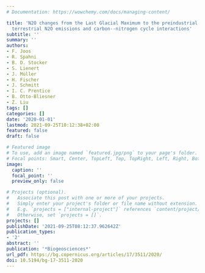 ```yaml
---
# Documentation: https://wowchemy.com/docs/managing-content/

title: 'N2O changes from the Last Glacial Maximum to the preindustrial -- Part 2:
  terrestrial N2O emissions and carbon--nitrogen cycle interactions'
subtitle: ''
summary: ''
authors:
- F. Joos
- R. Spahni
- B. D. Stocker
- S. Lienert
- J. Müller
- H. Fischer
- J. Schmitt
- I. C. Prentice
- B. Otto-Bliesner
- Z. Liu
tags: []
categories: []
date: '2020-01-01'
lastmod: 2021-09-25T10:12:38+02:00
featured: false
draft: false

# Featured image
# To use, add an image named `featured.jpg/png` to your page's folder.
# Focal points: Smart, Center, TopLeft, Top, TopRight, Left, Right, BottomLeft, Bottom, BottomRight.
image:
  caption: ''
  focal_point: ''
  preview_only: false

# Projects (optional).
#   Associate this post with one or more of your projects.
#   Simply enter your project's folder or file name without extension.
#   E.g. `projects = ["internal-project"]` references `content/project/deep-learning/index.md`.
#   Otherwise, set `projects = []`.
projects: []
publishDate: '2021-09-25T08:12:37.962642Z'
publication_types:
- '2'
abstract: ''
publication: '*Biogeosciences*'
url_pdf: https://bg.copernicus.org/articles/17/3511/2020/
doi: 10.5194/bg-17-3511-2020
---
```

